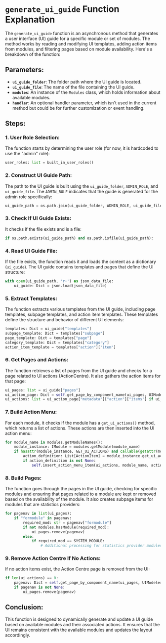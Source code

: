 
# `generate_ui_guide` Function Explanation

The `generate_ui_guide` function is an asynchronous method that generates a user interface (UI) guide for a specific module or set of modules. The method works by reading and modifying UI templates, adding action items from modules, and filtering pages based on module availability. Here's a breakdown of the function:

## Parameters:

- **`ui_guide_folder`**: The folder path where the UI guide is located.
- **`ui_guide_file`**: The name of the file containing the UI guide.
- **`modules`**: An instance of the `Modules` class, which holds information about available modules.
- **`handler`**: An optional handler parameter, which isn't used in the current method but could be for further customization or event handling.

## Steps:

### 1. **User Role Selection**:
The function starts by determining the user role (for now, it is hardcoded to use the "admin" role):
```python
user_roles: list = built_in_user_roles()
```

### 2. **Construct UI Guide Path**:
The path to the UI guide is built using the `ui_guide_folder`, `ADMIN_ROLE`, and `ui_guide_file`. The `ADMIN_ROLE` indicates that the guide is generated for the admin role specifically:
```python
ui_guide_path = os.path.join(ui_guide_folder, ADMIN_ROLE, ui_guide_file)
```

### 3. **Check If UI Guide Exists**:
It checks if the file exists and is a file:
```python
if os.path.exists(ui_guide_path) and os.path.isfile(ui_guide_path):
```

### 4. **Read UI Guide File**:
If the file exists, the function reads it and loads the content as a dictionary (`ui_guide`). The UI guide contains templates and pages that define the UI structure:
```python
with open(ui_guide_path, 'r+') as json_data_file:
    ui_guide: Dict = json.load(json_data_file)
```

### 5. **Extract Templates**:
The function extracts various templates from the UI guide, including page templates, subpage templates, and action item templates. These templates define the structure and behavior of different UI elements:
```python
templates: Dict = ui_guide["templates"]
subpage_template: Dict = templates["subpage"]
page_template: Dict = templates["page"]
category_template: Dict = templates["category"]
action_item_template = templates["action"]["item"]
```

### 6. **Get Pages and Actions**:
The function retrieves a list of pages from the UI guide and checks for a page related to UI actions (ActionCentre). It also gathers the action items for that page:
```python
ui_pages: list = ui_guide["pages"]
ui_action_page: Dict = self.get_page_by_component_name(ui_pages, UIModeler.UI_CLIENT_COMPONENTS.ActionCentre)
ui_actions: list = ui_action_page["metadata"]["action"]["items"] if ui_action_page is not None else list()
```

### 7. **Build Action Menu**:
For each module, it checks if the module has a `get_ui_actions()` method, which returns a list of actions. These actions are then inserted into the UI action menu:
```python
for module_name in modules.getModuleNames():
    module_instance: IModule = modules.getModule(module_name)
    if hasattr(module_instance, GET_UI_ACTIONS) and callable(getattr(module_instance, GET_UI_ACTIONS)):
        action_definition: List[ActionItem] = module_instance.get_ui_actions()
        if action_definition is not None:
            self.insert_action_menu_item(ui_actions, module_name, action_definition)
```

### 8. **Build Pages**:
The function goes through the pages in the UI guide, checking for specific modules and ensuring that pages related to a module are kept or removed based on the availability of the module. It also creates subpage items for modules that are statistics providers:
```python
for pagenav in list(ui_pages):
    if "formodule" in pagenav:
        required_mod: str = pagenav["formodule"]
        if not modules.hasModule(required_mod):
            ui_pages.remove(pagenav)
        else:
            if required_mod == SYSTEM_MODULE:
                # Additional processing for statistics provider modules
```

### 9. **Remove Action Centre If No Actions**:
If no action items exist, the Action Centre page is removed from the UI:
```python
if len(ui_actions) == 0:
    pagenav: Dict = self.get_page_by_component_name(ui_pages, UIModeler.UI_CLIENT_COMPONENTS.ActionCentre)
    if pagenav is not None:
        ui_pages.remove(pagenav)
```

## Conclusion:

This function is designed to dynamically generate and update a UI guide based on available modules and their associated actions. It ensures that the UI remains consistent with the available modules and updates the layout accordingly.
